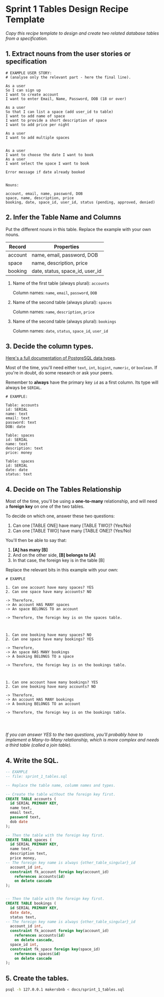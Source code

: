 # Sprint 1 Tables Design Recipe Template

_Copy this recipe template to design and create two related database tables from a specification._

## 1. Extract nouns from the user stories or specification

```
# EXAMPLE USER STORY:
# (analyse only the relevant part - here the final line).

As a user 
So I can sign up
I want to create account
I want to enter Email, Name, Password, DOB (18 or over)

As a user 
So that I can list a space (add user_id to table)
I want to add name of space
I want to provide a short description of space
I want to add price per night

As a user
I want to add multiple spaces


As a user
I want to choose the date I want to book
As a user
I want select the space I want to book

Error message if date already booked


```

```
Nouns:

account, email, name, password, DOB
space, name, description, price
booking, date, space_id, user_id, status (pending, approved, denied)

```

## 2. Infer the Table Name and Columns

Put the different nouns in this table. Replace the example with your own nouns.

| Record                | Properties          |
| --------------------- | ------------------  |
| account               | name, email, password, DOB
| space                 | name, description, price
| booking               | date, status, space_id, user_id

1. Name of the first table (always plural): `accounts` 

    Column names: `name`, `email`, `password`, `DOB`

2. Name of the second table (always plural): `spaces` 

    Column names: `name`, `description`, `price`

3. Name of the second table (always plural): `bookings` 

    Column names: `date`, `status`, `space_id`, `user_id`

## 3. Decide the column types.

[Here's a full documentation of PostgreSQL data types](https://www.postgresql.org/docs/current/datatype.html).

Most of the time, you'll need either `text`, `int`, `bigint`, `numeric`, or `boolean`. If you're in doubt, do some research or ask your peers.

Remember to **always** have the primary key `id` as a first column. Its type will always be `SERIAL`.

```
# EXAMPLE:

Table: accounts
id: SERIAL
name: text
email: text 
password: text
DOB: date

Table: spaces
id: SERIAL
name: text
description: text
price: money

Table: spaces
id: SERIAL
date: date
status: text

```

## 4. Decide on The Tables Relationship

Most of the time, you'll be using a **one-to-many** relationship, and will need a **foreign key** on one of the two tables.

To decide on which one, answer these two questions:

1. Can one [TABLE ONE] have many [TABLE TWO]? (Yes/No)
2. Can one [TABLE TWO] have many [TABLE ONE]? (Yes/No)

You'll then be able to say that:

1. **[A] has many [B]**
2. And on the other side, **[B] belongs to [A]**
3. In that case, the foreign key is in the table [B]

Replace the relevant bits in this example with your own:

```
# EXAMPLE

1. Can one account have many spaces? YES
2. Can one space have many accounts? NO

-> Therefore,
-> An account HAS MANY spaces
-> An space BELONGS TO an account

-> Therefore, the foreign key is on the spaces table.



1. Can one booking have many spaces? NO
2. Can one space have many bookings? YES

-> Therefore,
-> An space HAS MANY bookings
-> A booking BELONGS TO a space

-> Therefore, the foreign key is on the bookings table.



1. Can one account have many bookings? YES
2. Can one booking have many accounts? NO

-> Therefore,
-> An account HAS MANY bookings
-> A booking BELONGS TO an account

-> Therefore, the foreign key is on the bookings table.




```

*If you can answer YES to the two questions, you'll probably have to implement a Many-to-Many relationship, which is more complex and needs a third table (called a join table).*

## 4. Write the SQL.

```sql
-- EXAMPLE
-- file: sprint_1_tables.sql

-- Replace the table name, columm names and types.

-- Create the table without the foreign key first.
CREATE TABLE accounts (
  id SERIAL PRIMARY KEY,
  name text,
  email text, 
  password text,
  dob date
);

-- Then the table with the foreign key first.
CREATE TABLE spaces (
  id SERIAL PRIMARY KEY,
  name text,
  description text,
  price money,
-- The foreign key name is always {other_table_singular}_id
  account_id int,
  constraint fk_account foreign key(account_id)
    references accounts(id)
    on delete cascade
);


-- Then the table with the foreign key first.
CREATE TABLE bookings (
  id SERIAL PRIMARY KEY,
  date date,
  status text,
-- The foreign key name is always {other_table_singular}_id
  account_id int,
  constraint fk_account foreign key(account_id)
    references accounts(id)
    on delete cascade,
  space_id int,
  constraint fk_space foreign key(space_id)
    references spaces(id)
    on delete cascade
);

```

## 5. Create the tables.

```bash
psql -h 127.0.0.1 makersbnb < docs/sprint_1_tables.sql
```

